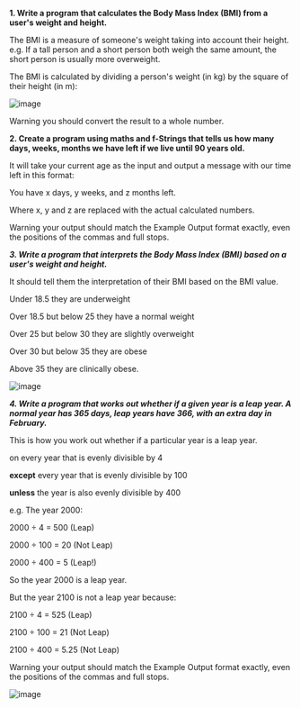 
**1. Write a program that calculates the Body Mass Index (BMI) from a user's weight and height.**

The BMI is a measure of someone's weight taking into account their height. e.g. If a tall person and a short person both weigh the same amount, the short person is usually more overweight.

The BMI is calculated by dividing a person's weight (in kg) by the square of their height (in m):

![image](https://user-images.githubusercontent.com/117635899/214849610-06fa287d-2402-4752-a498-283d1a0da05d.png)

Warning you should convert the result to a whole number.

**2. Create a program using maths and f-Strings that tells us how many days, weeks, months we have left if we live until 90 years old.**

It will take your current age as the input and output a message with our time left in this format:

You have x days, y weeks, and z months left.

Where x, y and z are replaced with the actual calculated numbers.

Warning your output should match the Example Output format exactly, even the positions of the commas and full stops.

***3. Write a program that interprets the Body Mass Index (BMI) based on a user's weight and height.***

It should tell them the interpretation of their BMI based on the BMI value.

Under 18.5 they are underweight

Over 18.5 but below 25 they have a normal weight

Over 25 but below 30 they are slightly overweight

Over 30 but below 35 they are obese

Above 35 they are clinically obese.

![image](https://user-images.githubusercontent.com/117635899/215029710-f2071947-06eb-4169-befa-5a2a31a56a0c.png)


***4. Write a program that works out whether if a given year is a leap year. A normal year has 365 days, leap years have 366, with an extra day in February.***

This is how you work out whether if a particular year is a leap year.

on every year that is evenly divisible by 4 

**except** every year that is evenly divisible by 100 

**unless** the year is also evenly divisible by 400

e.g. The year 2000:

2000 ÷ 4 = 500 (Leap)

2000 ÷ 100 = 20 (Not Leap)

2000 ÷ 400 = 5 (Leap!)

So the year 2000 is a leap year.

But the year 2100 is not a leap year because:

2100 ÷ 4 = 525 (Leap)

2100 ÷ 100 = 21 (Not Leap)

2100 ÷ 400 = 5.25 (Not Leap)

Warning your output should match the Example Output format exactly, even the positions of the commas and full stops.

![image](https://user-images.githubusercontent.com/117635899/215040792-f4196aa5-0188-4e1f-99ca-9e7f5c3553c4.png)

